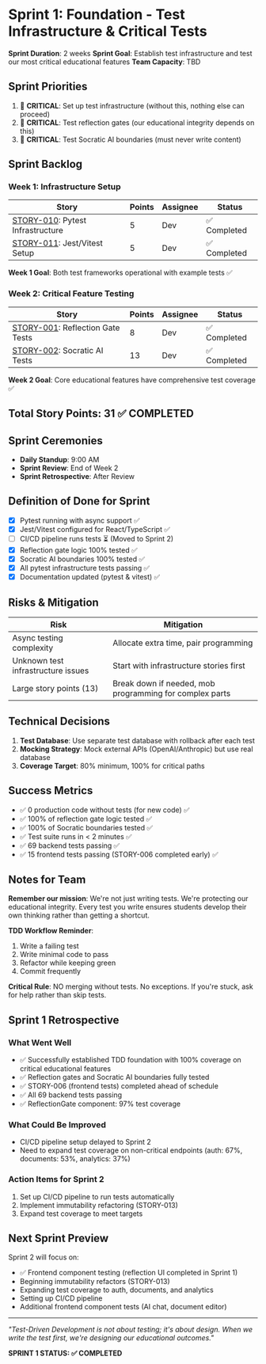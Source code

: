 # Sprint 1: Foundation - Test Infrastructure & Critical Tests

**Sprint Duration**: 2 weeks
**Sprint Goal**: Establish test infrastructure and test our most critical educational features
**Team Capacity**: TBD

## Sprint Priorities

1. 🚨 **CRITICAL**: Set up test infrastructure (without this, nothing else can proceed)
2. 🚨 **CRITICAL**: Test reflection gates (our educational integrity depends on this)
3. 🚨 **CRITICAL**: Test Socratic AI boundaries (must never write content)

## Sprint Backlog

### Week 1: Infrastructure Setup

| Story                                                                                   | Points | Assignee | Status       |
| --------------------------------------------------------------------------------------- | ------ | -------- | ------------ |
| [STORY-010](../stories/infrastructure/STORY-010-pytest-setup.md): Pytest Infrastructure | 5      | Dev      | ✅ Completed |
| [STORY-011](../stories/infrastructure/STORY-011-jest-setup.md): Jest/Vitest Setup       | 5      | Dev      | ✅ Completed |

**Week 1 Goal**: Both test frameworks operational with example tests ✅

### Week 2: Critical Feature Testing

| Story                                                                                     | Points | Assignee | Status       |
| ----------------------------------------------------------------------------------------- | ------ | -------- | ------------ |
| [STORY-001](../stories/backend/STORY-001-reflection-gate-tests.md): Reflection Gate Tests | 8      | Dev      | ✅ Completed |
| [STORY-002](../stories/backend/STORY-002-socratic-ai-tests.md): Socratic AI Tests         | 13     | Dev      | ✅ Completed |

**Week 2 Goal**: Core educational features have comprehensive test coverage ✅

## Total Story Points: 31 ✅ COMPLETED

## Sprint Ceremonies

- **Daily Standup**: 9:00 AM
- **Sprint Review**: End of Week 2
- **Sprint Retrospective**: After Review

## Definition of Done for Sprint

- [x] Pytest running with async support ✅
- [x] Jest/Vitest configured for React/TypeScript ✅
- [ ] CI/CD pipeline runs tests ⏳ (Moved to Sprint 2)
- [x] Reflection gate logic 100% tested ✅
- [x] Socratic AI boundaries 100% tested ✅
- [x] All pytest infrastructure tests passing ✅
- [x] Documentation updated (pytest & vitest) ✅

## Risks & Mitigation

| Risk                               | Mitigation                                              |
| ---------------------------------- | ------------------------------------------------------- |
| Async testing complexity           | Allocate extra time, pair programming                   |
| Unknown test infrastructure issues | Start with infrastructure stories first                 |
| Large story points (13)            | Break down if needed, mob programming for complex parts |

## Technical Decisions

1. **Test Database**: Use separate test database with rollback after each test
2. **Mocking Strategy**: Mock external APIs (OpenAI/Anthropic) but use real database
3. **Coverage Target**: 80% minimum, 100% for critical paths

## Success Metrics

- ✅ 0 production code without tests (for new code) ✅
- ✅ 100% of reflection gate logic tested ✅
- ✅ 100% of Socratic boundaries tested ✅
- ✅ Test suite runs in < 2 minutes ✅
- ✅ 69 backend tests passing ✅
- ✅ 15 frontend tests passing (STORY-006 completed early) ✅

## Notes for Team

**Remember our mission**: We're not just writing tests. We're protecting our educational integrity. Every test you write ensures students develop their own thinking rather than getting a shortcut.

**TDD Workflow Reminder**:

1. Write a failing test
2. Write minimal code to pass
3. Refactor while keeping green
4. Commit frequently

**Critical Rule**: NO merging without tests. No exceptions. If you're stuck, ask for help rather than skip tests.

## Sprint 1 Retrospective

### What Went Well

- ✅ Successfully established TDD foundation with 100% coverage on critical educational features
- ✅ Reflection gates and Socratic AI boundaries fully tested
- ✅ STORY-006 (frontend tests) completed ahead of schedule
- ✅ All 69 backend tests passing
- ✅ ReflectionGate component: 97% test coverage

### What Could Be Improved

- CI/CD pipeline setup delayed to Sprint 2
- Need to expand test coverage on non-critical endpoints (auth: 67%, documents: 53%, analytics: 37%)

### Action Items for Sprint 2

1. Set up CI/CD pipeline to run tests automatically
2. Implement immutability refactoring (STORY-013)
3. Expand test coverage to meet targets

## Next Sprint Preview

Sprint 2 will focus on:

- ✅ Frontend component testing (reflection UI completed in Sprint 1)
- Beginning immutability refactors (STORY-013)
- Expanding test coverage to auth, documents, and analytics
- Setting up CI/CD pipeline
- Additional frontend component tests (AI chat, document editor)

---

_"Test-Driven Development is not about testing; it's about design. When we write the test first, we're designing our educational outcomes."_

**SPRINT 1 STATUS: ✅ COMPLETED**
